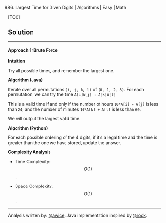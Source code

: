 986. Largest Time for Given Digits | Algorithms | Easy | Math

[TOC]

## Solution
---
#### Approach 1: Brute Force

**Intuition**

Try all possible times, and remember the largest one.

**Algorithm (Java)**

Iterate over all permutations `(i, j, k, l)` of `(0, 1, 2, 3)`.  For each permutation, we can try the time `A[i]A[j] : A[k]A[l]`.

This is a valid time if and only if the number of hours `10*A[i] + A[j]` is less than `24`; and the number of minutes `10*A[k] + A[l]` is less than `60`.

We will output the largest valid time.

**Algorithm (Python)**

For each possible ordering of the 4 digits, if it's a legal time and the time is greater than the one we have stored, update the answer.



**Complexity Analysis**

* Time Complexity:  $$O(1)$$.

* Space Complexity:  $$O(1)$$.




---


Analysis written by: [@awice](https://leetcode.com/awice).  Java implementation inspired by [@rock](https://leetcode.com/problems/largest-time-for-given-digits/discuss/200693/Java-11-liner-O(64)-w-comment-6-ms.).
